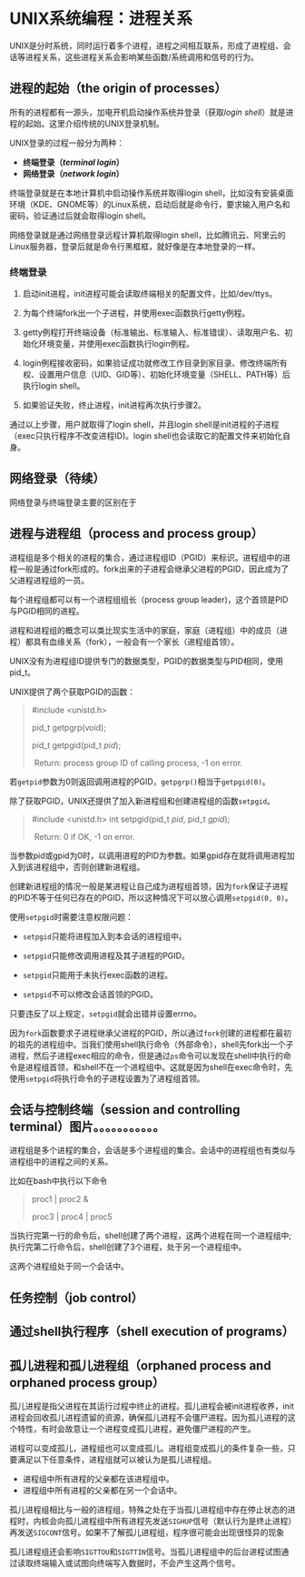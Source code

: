 # UNIX系统编程：进程关系

UNIX是分时系统，同时运行着多个进程，进程之间相互联系，形成了进程组、会话等进程关系，这些进程关系会影响某些函数/系统调用和信号的行为。

## 进程的起始（the origin of processes）



所有的进程都有一源头，加电开机启动操作系统并登录（获取*login shell*）就是进程的起始。这里介绍传统的UNIX登录机制。

UNIX登录的过程一般分为两种：

- **终端登录（*terminal login*）**
- **网络登录（*network login*）**

终端登录就是在本地计算机中启动操作系统并取得login shell，比如没有安装桌面环境（KDE、GNOME等）的Linux系统，启动后就是命令行，要求输入用户名和密码，验证通过后就会取得login shell。

网络登录就是通过网络登录远程计算机取得login shell，比如腾讯云、阿里云的Linux服务器，登录后就是命令行黑框框，就好像是在本地登录的一样。

### 终端登录

1. 启动init进程，init进程可能会读取终端相关的配置文件，比如/dev/ttys。
2. 为每个终端fork出一个子进程，并使用exec函数执行getty例程。
3. getty例程打开终端设备（标准输出、标准输入、标准错误）、读取用户名、初始化环境变量，并使用exec函数执行login例程。
4. login例程接收密码，如果验证成功就修改工作目录到家目录、修改终端所有权、设置用户信息（UID、GID等）、初始化环境变量（SHELL、PATH等）后执行login shell。

5. 如果验证失败，终止进程，init进程再次执行步骤2。

通过以上步骤，用户就取得了login shell，并且login shell是init进程的子进程（exec只执行程序不改变进程ID)。login shell也会读取它的配置文件来初始化自身。



## 网络登录（待续）

网络登录与终端登录主要的区别在于





## 进程与进程组（process and process group）

进程组是多个相关的进程的集合，通过进程组ID（PGID）来标识。进程组中的进程一般是通过fork形成的。fork出来的子进程会继承父进程的PGID，因此成为了父进程进程组的一员。

每个进程组都可以有一个进程组组长（process group leader)，这个首领是PID与PGID相同的进程。

进程和进程组的概念可以类比现实生活中的家庭，家庭（进程组）中的成员（进程）都具有血缘关系（fork），一般会有一个家长（进程组首领）。

UNIX没有为进程组ID提供专门的数据类型，PGID的数据类型与PID相同，使用pid_t。

UNIX提供了两个获取PGID的函数：

> #include <unistd.h>
>
> pid_t getpgrp(void);
>
> pid_t getpgid(pid_t *pid*);
>
> ​										Return: process group ID of calling process, -1 on error.

若`getpid`参数为0则返回调用进程的PGID，`getpgrp()`相当于`getpgid(0)`。

除了获取PGID，UNIX还提供了加入新进程组和创建进程组的函数`setpgid`。

> #include <unistd.h>
> int setpgid(pid_t *pid*, pid_t *gpid*);
>
> ​										Return: 0 if OK, -1 on error.

当参数pid或gpid为0时，以调用进程的PID为参数。如果gpid存在就将调用进程加入到该进程组中，否则创建新进程组。

创建新进程组的情况一般是某进程让自己成为进程组首领，因为`fork`保证子进程的PID不等于任何已存在的PGID，所以这种情况下可以放心调用`setpgid(0, 0)`。

 使用`setpgid`时需要注意权限问题：

- `setpgid`只能将进程加入到本会话的进程组中。
- `setpgid`只能修改调用进程及其子进程的PGID。
- `setpgid`只能用于未执行exec函数的进程。

- `setpgid`不可以修改会话首领的PGID。

只要违反了以上规定，`setpgid`就会出错并设置errno。

因为`fork`函数要求子进程继承父进程的PGID，所以通过`fork`创建的进程都在最初的祖先的进程组中。当我们使用shell执行命令（外部命令），shell先fork出一个子进程，然后子进程exec相应的命令，但是通过`ps`命令可以发现在shell中执行的命令是进程组首领，和shell不在一个进程组中。这就是因为shell在exec命令时，先使用`setpgid`将执行命令的子进程设置为了进程组首领。

## 会话与控制终端（session and controlling terminal）图片。。。。。。。。。。。

进程组是多个进程的集合，会话是多个进程组的集合。会话中的进程组也有类似与进程组中的进程之间的关系。

比如在bash中执行以下命令

> proc1 | proc2 &
>
> proc3 | proc4 | proc5

当执行完第一行的命令后，shell创建了两个进程，这两个进程在同一个进程组中;执行完第二行命令后，shell创建了3个进程，处于另一个进程组中。

这两个进程组处于同一个会话中。



## 任务控制（job control）

## 通过shell执行程序（shell execution of programs）

## 孤儿进程和孤儿进程组（orphaned process and orphaned process group）

孤儿进程是指父进程在其运行过程中终止的进程。孤儿进程会被init进程收养，init进程会回收孤儿进程遗留的资源，确保孤儿进程不会僵尸进程。因为孤儿进程的这个特性，有时会故意让一个进程变成孤儿进程，避免僵尸进程的产生。

进程可以变成孤儿，进程组也可以变成孤儿。进程组变成孤儿的条件复杂一些，只要满足以下任意条件，进程组就可以被认为是孤儿进程组。

- 进程组中所有进程的父亲都在该进程组中。
- 进程组中所有进程的父亲都在另一个会话中。

孤儿进程组相比与一般的进程组，特殊之处在于当孤儿进程组中存在停止状态的进程时，内核会向孤儿进程组中所有进程先发送`SIGHUP`信号（默认行为是终止进程）再发送`SIGCONT`信号。如果不了解孤儿进程组，程序很可能会出现很怪异的现象

孤儿进程组还会影响`SIGTTOU`和`SIGTTIN`信号。当孤儿进程组中的后台进程试图通过读取终端输入或试图向终端写入数据时，不会产生这两个信号。




